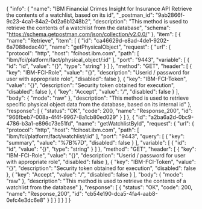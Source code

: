 {
  "info": {
    "name": "IBM Financial Crimes Insight for Insurance API Retrieve the contents of a watchlist, based on its id",
    "_postman_id": "9ab2866f-9c23-4ca1-84a2-0d2a6b1248b2",
    "description": "This method is used to retrieve the contents of a watchlist from the database",
    "schema": "https://schema.getpostman.com/json/collection/v2.0.0/"
  },
  "item": [
    {
      "name": "Retrieve",
      "item": [
        {
          "id": "ca46629d-e8ad-4de1-9202-6a7088edac40",
          "name": "getPhysicalObject",
          "request": {
            "url": {
              "protocol": "http",
              "host": "fcihost.ibm.com",
              "path": [
                "ibm/fci/platform/fact/physical_object/:id"
              ],
              "port": "9443",
              "variable": [
                {
                  "id": "id",
                  "value": "{}",
                  "type": "string"
                }
              ]
            },
            "method": "GET",
            "header": [
              {
                "key": "IBM-FCI-Role",
                "value": "{}",
                "description": "Userid / password for user with appropriate role",
                "disabled": false
              },
              {
                "key": "IBM-FCI-Token",
                "value": "{}",
                "description": "Security token obtained for execution",
                "disabled": false
              },
              {
                "key": "Accept",
                "value": "*/*",
                "disabled": false
              }
            ],
            "body": {
              "mode": "raw"
            },
            "description": "This method is used to retrieve specific physical object data from the database, based on its internal id"
          },
          "response": [
            {
              "status": "OK",
              "code": 200,
              "name": "Response_200",
              "id": "966fbeb7-008a-4f4f-9967-8a1cb80ed029"
            }
          ]
        },
        {
          "id": "a2ba6a2d-0bc9-4786-b3a1-e896c73e51fd",
          "name": "getWatchlistById",
          "request": {
            "url": {
              "protocol": "http",
              "host": "fcihost.ibm.com",
              "path": [
                "ibm/fci/platform/fact/watchlist/:id"
              ],
              "port": "9443",
              "query": [
                {
                  "key": "summary",
                  "value": "%7B%7D",
                  "disabled": false
                }
              ],
              "variable": [
                {
                  "id": "id",
                  "value": "{}",
                  "type": "string"
                }
              ]
            },
            "method": "GET",
            "header": [
              {
                "key": "IBM-FCI-Role",
                "value": "{}",
                "description": "Userid / password for user with appropriate role",
                "disabled": false
              },
              {
                "key": "IBM-FCI-Token",
                "value": "{}",
                "description": "Security token obtained for execution",
                "disabled": false
              },
              {
                "key": "Accept",
                "value": "*/*",
                "disabled": false
              }
            ],
            "body": {
              "mode": "raw"
            },
            "description": "This method is used to retrieve the contents of a watchlist from the database"
          },
          "response": [
            {
              "status": "OK",
              "code": 200,
              "name": "Response_200",
              "id": "cb54e190-dca5-4fa4-aab8-0efc4e3dc6e8"
            }
          ]
        }
      ]
    }
  ]
}